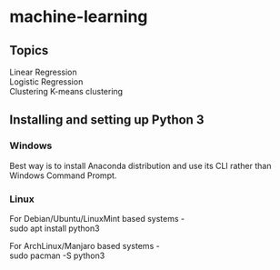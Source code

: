 # machine-learning  

## Topics  
Linear Regression  
Logistic Regression  
Clustering
K-means clustering

## Installing and setting up Python 3

### Windows
Best way is to install Anaconda distribution and use its CLI rather than Windows Command Prompt.

### Linux
For Debian/Ubuntu/LinuxMint based systems -  
  sudo apt install python3  
  
For ArchLinux/Manjaro based systems -  
  sudo pacman -S python3
